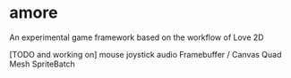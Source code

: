 # amore

An experimental game framework based on the workflow of Love 2D

[TODO and working on]
mouse
joystick
audio
Framebuffer / Canvas
Quad
Mesh
SpriteBatch

